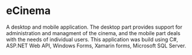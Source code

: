 # eCinema 

A desktop and mobile application. The desktop part provides support for administration and managment of the cinema, and the mobile part deals with the needs of individual users. This application was build using C#, ASP.NET Web API, Windows Forms, Xamarin forms, Microsoft SQL Server.
